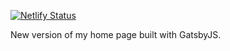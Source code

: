 [![Netlify Status](https://api.netlify.com/api/v1/badges/54e6fee9-fea9-45f4-9c40-b6350a8d1b3e/deploy-status)](https://app.netlify.com/sites/misterorion/deploys)

New version of my home page built with GatsbyJS.
